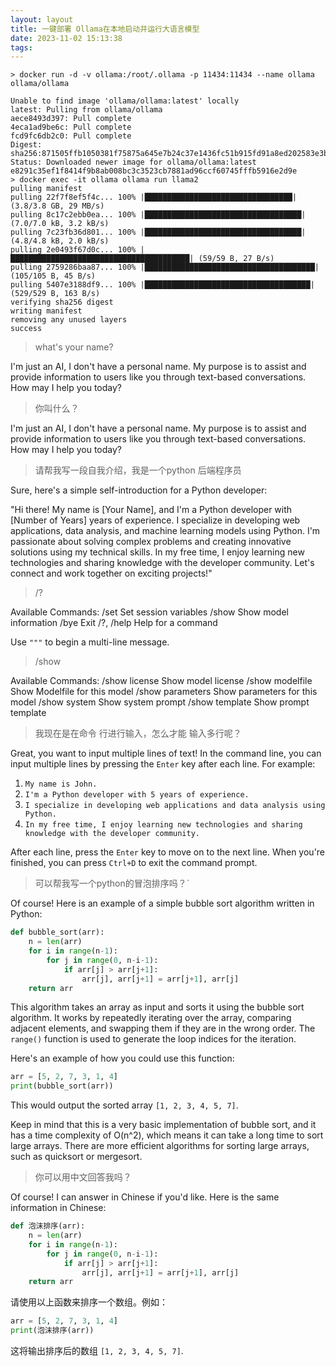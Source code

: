 ```yaml
---
layout: layout
title: 一键部署 Ollama在本地启动并运行大语言模型
date: 2023-11-02 15:13:38
tags:
---
```


```
> docker run -d -v ollama:/root/.ollama -p 11434:11434 --name ollama ollama/ollama
```

```
Unable to find image 'ollama/ollama:latest' locally
latest: Pulling from ollama/ollama
aece8493d397: Pull complete
4eca1ad9be6c: Pull complete
fcd9fc6db2c0: Pull complete
Digest: sha256:871505ffb1050381f75875a645e7b24c37e1436fc51b915fd91a8ed202583e3b
Status: Downloaded newer image for ollama/ollama:latest
e8291c35ef1f8414f9b8ab008bc3c3523cb7881ad96ccf60745fffb5916e2d9e
> docker exec -it ollama ollama run llama2
pulling manifest
pulling 22f7f8ef5f4c... 100% |█████████████████████████████████| (3.8/3.8 GB, 29 MB/s)
pulling 8c17c2ebb0ea... 100% |███████████████████████████████████| (7.0/7.0 kB, 3.2 kB/s)
pulling 7c23fb36d801... 100% |███████████████████████████████████| (4.8/4.8 kB, 2.0 kB/s)
pulling 2e0493f67d0c... 100% |████████████████████████████████████████| (59/59 B, 27 B/s)
pulling 2759286baa87... 100% |██████████████████████████████████████| (105/105 B, 45 B/s)
pulling 5407e3188df9... 100% |█████████████████████████████████████| (529/529 B, 163 B/s)
verifying sha256 digest
writing manifest
removing any unused layers
success
```

> what's your name?

I'm just an AI, I don't have a personal name. My purpose is to assist and provide information to users like you through text-based conversations. How may I help you today?

> 你叫什么？

I'm just an AI, I don't have a personal name. My purpose is to assist and provide information to users like you through text-based conversations. How may I help you today?

> 请帮我写一段自我介绍，我是一个python     后端程序员

Sure, here's a simple self-introduction for a Python developer:

"Hi there! My name is [Your Name], and I'm a Python developer with [Number of Years] years of experience. I specialize in developing web applications, data analysis, and machine learning models using Python. I'm passionate about solving complex problems and creating innovative solutions using my technical skills. In my free time, I enjoy learning new technologies and sharing knowledge with the developer community. Let's connect and work together on exciting projects!"

>  /?

Available Commands:
  /set         Set session variables
  /show        Show model information
  /bye         Exit
  /?, /help    Help for a command

Use `"""` to begin a multi-line message.

> /show

Available Commands:
  /show license      Show model license
  /show modelfile    Show Modelfile for this model
  /show parameters   Show parameters for this model
  /show system       Show system prompt
  /show template     Show prompt template

>  我现在是在命令 行进行输入，怎么才能 输入多行呢？

Great, you want to input multiple lines of text! In the command line, you can input multiple lines by pressing the `Enter` key after each line. For example:

1. `My name is John.`
2. `I'm a Python developer with 5 years of experience.`
3. `I specialize in developing web applications and data analysis using Python.`
4. `In my free time, I enjoy learning new technologies and sharing knowledge with the developer community.`

After each line, press the `Enter` key to move on to the next line. When you're finished, you can press `Ctrl+D` to exit the command prompt.

> 可以帮我写一个python的冒泡排序吗？`

Of course! Here is an example of a simple bubble sort algorithm written in Python:
```python
def bubble_sort(arr):
    n = len(arr)
    for i in range(n-1):
        for j in range(0, n-i-1):
            if arr[j] > arr[j+1]:
                arr[j], arr[j+1] = arr[j+1], arr[j]
    return arr
```
This algorithm takes an array as input and sorts it using the bubble sort algorithm. It works by repeatedly iterating over the array, comparing adjacent elements, and swapping them if they are in the wrong order. The `range()` function is used to generate the loop indices for the iteration.

Here's an example of how you could use this function:
```python
arr = [5, 2, 7, 3, 1, 4]
print(bubble_sort(arr))
```
This would output the sorted array `[1, 2, 3, 4, 5, 7]`.

Keep in mind that this is a very basic implementation of bubble sort, and it has a time complexity of O(n^2), which means it can take a long time to sort large arrays. There are more efficient algorithms for sorting large arrays, such as quicksort or mergesort.

> 你可以用中文回答我吗？

Of course! I can answer in Chinese if you'd like. Here is the same information in Chinese:
```python
def 泡沫排序(arr):
    n = len(arr)
    for i in range(n-1):
        for j in range(0, n-i-1):
            if arr[j] > arr[j+1]:
                arr[j], arr[j+1] = arr[j+1], arr[j]
    return arr
```
请使用以上函数来排序一个数组。例如：
```python
arr = [5, 2, 7, 3, 1, 4]
print(泡沫排序(arr))
```
这将输出排序后的数组 `[1, 2, 3, 4, 5, 7]`.


